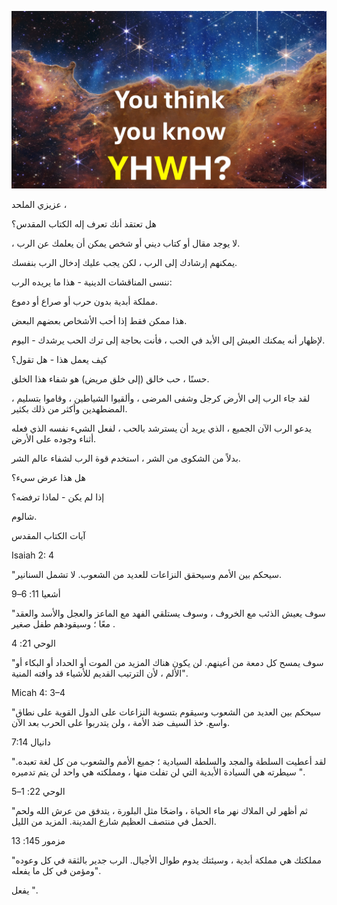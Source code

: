 ![Video cover image](./cover.jpg)

عزيزي الملحد ،

هل تعتقد أنك تعرف إله الكتاب المقدس؟

، لا يوجد مقال أو كتاب ديني أو شخص يمكن أن يعلمك عن الرب.

يمكنهم إرشادك إلى الرب ، لكن يجب عليك إدخال الرب بنفسك.

ننسى المناقشات الدينية - هذا ما يريده الرب:

مملكة أبدية بدون حرب أو صراع أو دموع.

هذا ممكن فقط إذا أحب الأشخاص بعضهم البعض.

لإظهار أنه يمكنك العيش إلى الأبد في الحب ، فأنت بحاجة إلى ترك الحب يرشدك - اليوم.

كيف يعمل هذا - هل تقول؟

حسنًا ، حب خالق (إلى خلق مريض) هو شفاء هذا الخلق.

، لقد جاء الرب إلى الأرض كرجل وشفى المرضى ، وألقيوا الشياطين ، وقاموا بتسليم المضطهدين وأكثر من ذلك بكثير.

يدعو الرب الآن الجميع ، الذي يريد أن يسترشد بالحب ، لفعل الشيء نفسه الذي فعله أثناء وجوده على الأرض.

بدلاً من الشكوى من الشر ، استخدم قوة الرب لشفاء عالم الشر.

هل هذا عرض سيء؟

إذا لم يكن - لماذا ترفضه؟

شالوم.

آيات الكتاب المقدس

Isaiah 2: 4

"سيحكم بين الأمم وسيحقق النزاعات للعديد من الشعوب. لا تشمل السنانير.

أشعيا 11: 6–9

"سوف يعيش الذئب مع الخروف ، وسوف يستلقي الفهد مع الماعز والعجل والأسد والعقد معًا ؛ وسيقودهم طفل صغير .

الوحي 21: 4

"سوف يمسح كل دمعة من أعينهم. لن يكون هناك المزيد من الموت أو الحداد أو البكاء أو الألم ، لأن الترتيب القديم للأشياء قد وافته المنية".

Micah 4: 3–4

"سيحكم بين العديد من الشعوب وسيقوم بتسوية النزاعات على الدول القوية على نطاق واسع. خذ السيف ضد الأمة ، ولن يتدربوا على الحرب بعد الآن.

دانيال 7:14

"لقد أعطيت السلطة والمجد والسلطة السيادية ؛ جميع الأمم والشعوب من كل لغة تعبده. سيطرته هي السيادة الأبدية التي لن تفلت منها ، ومملكته هي واحد لن يتم تدميره ".

الوحي 22: 1–5

"ثم أظهر لي الملاك نهر ماء الحياة ، واضحًا مثل البلورة ، يتدفق من عرش الله ولحم الحمل في منتصف العظيم شارع المدينة. المزيد من الليل.

مزمور 145: 13

"مملكتك هي مملكة أبدية ، وسيئتك يدوم طوال الأجيال. الرب جدير بالثقة في كل وعوده ومؤمن في كل ما يفعله".

يفعل ".
